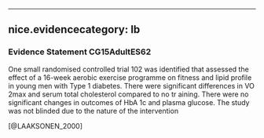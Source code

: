 
---
nice.evidencecategory: Ib
---

### Evidence Statement CG15AdultES62
One small randomised controlled trial 102 was identified that assessed the effect of a 16-week aerobic exercise programme on fitness and lipid profile in young men with Type 1 diabetes. There were significant differences in VO 2max and serum total cholesterol compared to no tr aining. There were no significant changes in outcomes of HbA 1c and plasma glucose. The study was not blinded due to the nature of the intervention

[@LAAKSONEN_2000]

